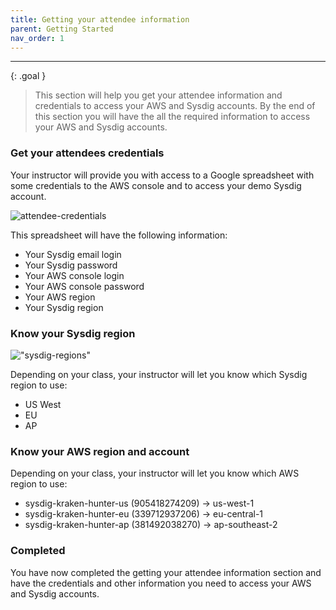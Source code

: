 ```yaml
---
title: Getting your attendee information
parent: Getting Started
nav_order: 1
---
```


---

{: .goal }
> This section will help you get your attendee information and credentials to access your AWS and Sysdig accounts. By the end of this section you will have the all the required information to access your AWS and Sysdig accounts.

### Get your attendees credentials

Your instructor will provide you with access to a Google spreadsheet with some credentials to the AWS console and to access your demo Sysdig account.

![attendee-credentials]({{site.baseurl}}/assets/images/spreadsheet.png)

This spreadsheet will have the following information:

- Your Sysdig email login
- Your Sysdig password
- Your AWS console login
- Your AWS console password
- Your AWS region
- Your Sysdig region

### Know your Sysdig region

!["sysdig-regions"]({{site.baseurl}}/assets/images/sysdig-regions.png)

Depending on your class, your instructor will let you know which Sysdig region to use:

  - US West
  - EU
  - AP

### Know your AWS region and account

Depending on your class, your instructor will let you know which AWS region to use:

  - sysdig-kraken-hunter-us (905418274209) -> us-west-1
  - sysdig-kraken-hunter-eu (339712937206) -> eu-central-1
  - sysdig-kraken-hunter-ap (381492038270) -> ap-southeast-2

### Completed

You have now completed the getting your attendee information section and have the credentials and other information you need to access your AWS and Sysdig accounts.
